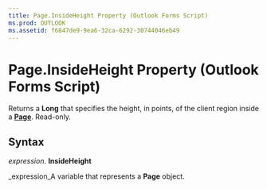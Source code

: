 ```yaml
---
title: Page.InsideHeight Property (Outlook Forms Script)
ms.prod: OUTLOOK
ms.assetid: f6847de9-9ea6-32ca-6292-30744046eb49
---
```



# Page.InsideHeight Property (Outlook Forms Script)

Returns a  **Long** that specifies the height, in points, of the client region inside a **[Page](page-object-outlook-forms-script.md)**. Read-only.


## Syntax

 _expression_. **InsideHeight**

 _expression_A variable that represents a  **Page** object.



